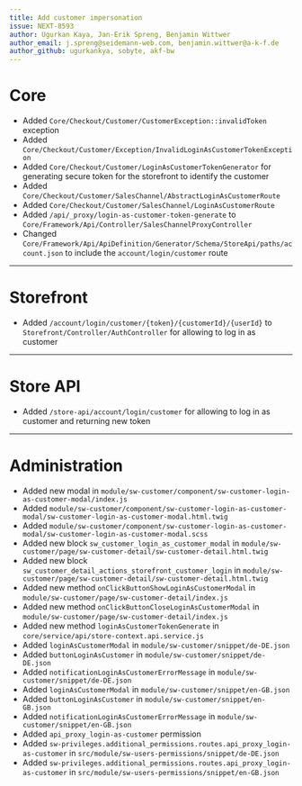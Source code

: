 ```yaml
---
title: Add customer impersonation
issue: NEXT-8593
author: Ugurkan Kaya, Jan-Erik Spreng, Benjamin Wittwer
author_email: j.spreng@seidemann-web.com, benjamin.wittwer@a-k-f.de
author_github: ugurkankya, sobyte, akf-bw
---
```

# Core
* Added `Core/Checkout/Customer/CustomerException::invalidToken` exception
* Added `Core/Checkout/Customer/Exception/InvalidLoginAsCustomerTokenException`
* Added `Core/Checkout/Customer/LoginAsCustomerTokenGenerator` for generating secure token for the storefront to identify the customer
* Added `Core/Checkout/Customer/SalesChannel/AbstractLoginAsCustomerRoute`
* Added `Core/Checkout/Customer/SalesChannel/LoginAsCustomerRoute`
* Added `/api/_proxy/login-as-customer-token-generate` to `Core/Framework/Api/Controller/SalesChannelProxyController`
* Changed `Core/Framework/Api/ApiDefinition/Generator/Schema/StoreApi/paths/account.json` to include the `account/login/customer` route
___
# Storefront
* Added `/account/login/customer/{token}/{customerId}/{userId}` to `Storefront/Controller/AuthController` for allowing to log in as customer
___
# Store API
* Added `/store-api/account/login/customer` for allowing to log in as customer and returning new token
___
# Administration
* Added new modal in `module/sw-customer/component/sw-customer-login-as-customer-modal/index.js`
* Added `module/sw-customer/component/sw-customer-login-as-customer-modal/sw-customer-login-as-customer-modal.html.twig`
* Added `module/sw-customer/component/sw-customer-login-as-customer-modal/sw-customer-login-as-customer-modal.scss`
* Added new block `sw_customer_login_as_customer_modal` in `module/sw-customer/page/sw-customer-detail/sw-customer-detail.html.twig`
* Added new block `sw_customer_detail_actions_storefront_customer_login` in `module/sw-customer/page/sw-customer-detail/sw-customer-detail.html.twig`
* Added new method `onClickButtonShowLoginAsCustomerModal` in `module/sw-customer/page/sw-customer-detail/index.js`
* Added new method `onClickButtonCloseLoginAsCustomerModal` in `module/sw-customer/page/sw-customer-detail/index.js`
* Added new method `loginAsCustomerTokenGenerate` in `core/service/api/store-context.api.service.js`
* Added `loginAsCustomerModal` in `module/sw-customer/snippet/de-DE.json`
* Added `buttonLoginAsCustomer` in `module/sw-customer/snippet/de-DE.json`
* Added `notificationLoginAsCustomerErrorMessage` in `module/sw-customer/snippet/de-DE.json`
* Added `loginAsCustomerModal` in `module/sw-customer/snippet/en-GB.json`
* Added `buttonLoginAsCustomer` in `module/sw-customer/snippet/en-GB.json`
* Added `notificationLoginAsCustomerErrorMessage` in `module/sw-customer/snippet/en-GB.json`
* Added `api_proxy_login-as-customer` permission
* Added `sw-privileges.additional_permissions.routes.api_proxy_login-as-customer` in `src/module/sw-users-permissions/snippet/de-DE.json`
* Added `sw-privileges.additional_permissions.routes.api_proxy_login-as-customer` in `src/module/sw-users-permissions/snippet/en-GB.json`
